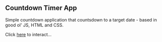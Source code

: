 ## Countdown Timer App

Simple countdown application that countsdown to a target date - based in good ol' JS, HTML and CSS.

Click [here](https://rawgit.com/Swapnil-ingle/JavaScript_mini_projects/main/countdown-timer/index.html) to interact...
